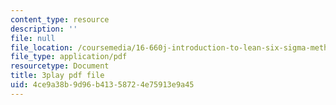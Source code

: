 ```yaml
---
content_type: resource
description: ''
file: null
file_location: /coursemedia/16-660j-introduction-to-lean-six-sigma-methods-january-iap-2012/4ce9a38b9d96b41358724e75913e9a45_uVlkeGHup6E.pdf
file_type: application/pdf
resourcetype: Document
title: 3play pdf file
uid: 4ce9a38b-9d96-b413-5872-4e75913e9a45
---
```

